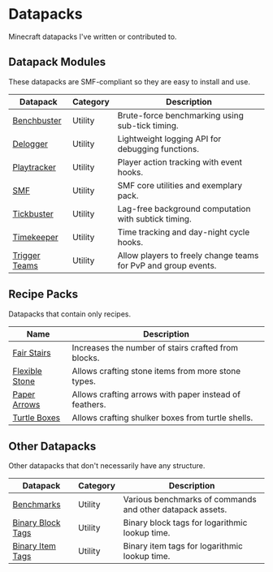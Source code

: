 # Datapacks
Minecraft datapacks I've written or contributed to.

## Datapack Modules
These datapacks are SMF-compliant so they are easy to install and use.

Datapack        | Category  | Description
--------------- | --------- | -----------
[Benchbuster]   | Utility   | Brute-force benchmarking using sub-tick timing.
[Delogger]      | Utility   | Lightweight logging API for debugging functions.
[Playtracker]   | Utility   | Player action tracking with event hooks.
[SMF]           | Utility   | SMF core utilities and exemplary pack.
[Tickbuster]    | Utility   | Lag-free background computation with subtick timing.
[Timekeeper]    | Utility   | Time tracking and day-night cycle hooks.
[Trigger Teams] | Utility   | Allow players to freely change teams for PvP and group events.

## Recipe Packs
Datapacks that contain only recipes.

Name                | Description
------------------- | -----------
[Fair Stairs]       | Increases the number of stairs crafted from blocks.
[Flexible Stone]    | Allows crafting stone items from more stone types.
[Paper Arrows]      | Allows crafting arrows with paper instead of feathers.
[Turtle Boxes]      | Allows crafting shulker boxes from turtle shells.

## Other Datapacks
Other datapacks that don't necessarily have any structure.

Datapack            | Category  | Description
------------------- | --------- | -----------
[Benchmarks]        | Utility   | Various benchmarks of commands and other datapack assets.
[Binary Block Tags] | Utility   | Binary block tags for logarithmic lookup time.
[Binary Item Tags]  | Utility   | Binary item tags for logarithmic lookup time.

[Benchbuster]: https://github.com/Arcensoth/benchbuster-datapack
[Delogger]: https://github.com/Arcensoth/delogger-datapack
[Playtracker]: https://github.com/Arcensoth/playtracker-datapack
[SMF]: https://github.com/Arcensoth/smf-datapack
[Tickbuster]: https://github.com/Arcensoth/tickbuster-datapack
[Timekeeper]: https://github.com/Arcensoth/timekeeper-datapack
[Trigger Teams]: https://github.com/Arcensoth/trigger-teams-datapack

[Fair Stairs]: https://github.com/Arcensoth/fair-stairs-datapack
[Flexible Stone]: https://github.com/Arcensoth/flexible-stone-datapack
[Paper Arrows]: https://github.com/Arcensoth/paper-arrows-datapack
[Turtle Boxes]: https://github.com/Arcensoth/turtle-boxes-datapack

[Benchmarks]: https://github.com/Arcensoth/benchmarks-datapack
[Binary Block Tags]: https://github.com/Arcensoth/binary-block-tags-datapack
[Binary Item Tags]: https://github.com/Arcensoth/binary-item-tags-datapack
